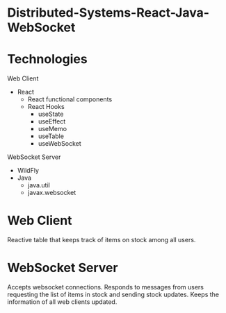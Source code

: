 # Distributed-Systems-React-Java-WebSocket

# Technologies
Web Client
* React 
    * React functional components
    * React Hooks
        * useState
        * useEffect
        * useMemo
        * useTable
        * useWebSocket
    
WebSocket Server
* WildFly
* Java
   * java.util
   * javax.websocket

# Web Client
Reactive table that keeps track of items on stock among all users.

# WebSocket Server
Accepts websocket connections. Responds to messages from users requesting the list of items in stock and sending stock updates. Keeps the information of all web clients updated.

